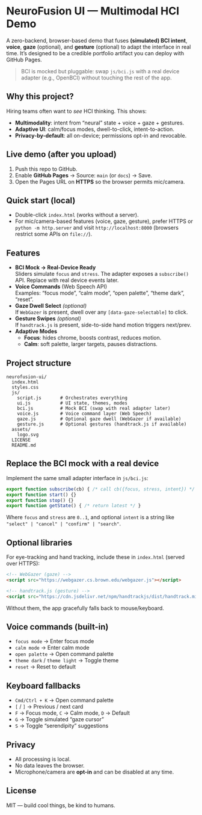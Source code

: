 # NeuroFusion UI — Multimodal HCI Demo

A zero-backend, browser-based demo that fuses **(simulated) BCI intent**, **voice**, **gaze** (optional), and **gesture** (optional) to adapt the interface in real time. It’s designed to be a credible portfolio artifact you can deploy with GitHub Pages.

> BCI is mocked but pluggable: swap `js/bci.js` with a real device adapter (e.g., OpenBCI) without touching the rest of the app.

## Why this project?
Hiring teams often want to *see* HCI thinking. This shows:
- **Multimodality**: intent from “neural” state + voice + gaze + gestures.
- **Adaptive UI**: calm/focus modes, dwell-to-click, intent-to-action.
- **Privacy-by-default**: all on-device; permissions opt-in and revocable.

## Live demo (after you upload)
1. Push this repo to GitHub.
2. Enable **GitHub Pages** → Source: `main` (or `docs`) → Save.
3. Open the Pages URL on **HTTPS** so the browser permits mic/camera.

## Quick start (local)
- Double-click `index.html` (works without a server).  
- For mic/camera-based features (voice, gaze, gesture), prefer HTTPS or `python -m http.server` and visit `http://localhost:8000` (browsers restrict some APIs on `file://`).

## Features
- **BCI Mock → Real-Device Ready**  
  Sliders simulate `focus` and `stress`. The adapter exposes a `subscribe()` API. Replace with real device events later.
- **Voice Commands** (Web Speech API)  
  Examples: “focus mode”, “calm mode”, “open palette”, “theme dark”, “reset”.
- **Gaze Dwell Select** *(optional)*  
  If `WebGazer` is present, dwell over any `[data-gaze-selectable]` to click.
- **Gesture Swipes** *(optional)*  
  If `handtrack.js` is present, side-to-side hand motion triggers next/prev.
- **Adaptive Modes**  
  - **Focus**: hides chrome, boosts contrast, reduces motion.  
  - **Calm**: soft palette, larger targets, pauses distractions.

## Project structure
```
neurofusion-ui/
  index.html
  styles.css
  js/
    script.js       # Orchestrates everything
    ui.js           # UI state, themes, modes
    bci.js          # Mock BCI (swap with real adapter later)
    voice.js        # Voice command layer (Web Speech)
    gaze.js         # Optional gaze dwell (WebGazer if available)
    gesture.js      # Optional gestures (handtrack.js if available)
  assets/
    logo.svg
  LICENSE
  README.md
```

## Replace the BCI mock with a real device
Implement the same small adapter interface in `js/bci.js`:

```js
export function subscribe(cb) { /* call cb({focus, stress, intent}) */ }
export function start() {}
export function stop() {}
export function getState() { /* return latest */ }
```

Where `focus` and `stress` are `0..1`, and optional `intent` is a string like `"select" | "cancel" | "confirm" | "search"`.

## Optional libraries
For eye-tracking and hand tracking, include these in `index.html` (served over HTTPS):

```html
<!-- WebGazer (gaze) -->
<script src="https://webgazer.cs.brown.edu/webgazer.js"></script>

<!-- handtrack.js (gesture) -->
<script src="https://cdn.jsdelivr.net/npm/handtrackjs/dist/handtrack.min.js"></script>
```

Without them, the app gracefully falls back to mouse/keyboard.

## Voice commands (built-in)
- `focus mode` → Enter focus mode
- `calm mode` → Enter calm mode
- `open palette` → Open command palette
- `theme dark` / `theme light` → Toggle theme
- `reset` → Reset to default

## Keyboard fallbacks
- `Cmd/Ctrl + K` → Open command palette
- `[` / `]` → Previous / next card
- `F` → Focus mode, `C` → Calm mode, `D` → Default
- `G` → Toggle simulated “gaze cursor”
- `S` → Toggle “serendipity” suggestions

## Privacy
- All processing is local.  
- No data leaves the browser.  
- Microphone/camera are **opt-in** and can be disabled at any time.

## License
MIT — build cool things, be kind to humans.

